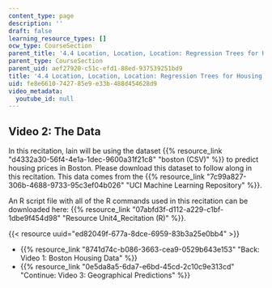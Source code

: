 ```yaml
---
content_type: page
description: ''
draft: false
learning_resource_types: []
ocw_type: CourseSection
parent_title: '4.4 Location, Location, Location: Regression Trees for Housing Data  (Recitation)'
parent_type: CourseSection
parent_uid: aef27920-c51c-efd1-88ed-937539251bd9
title: '4.4 Location, Location, Location: Regression Trees for Housing Data  (Recitation)'
uid: fe8e6610-7427-85e9-e33b-488d454628d9
video_metadata:
  youtube_id: null
---
```

## Video 2: The Data

In this recitation, Iain will be using the dataset {{% resource_link "d4332a30-56f4-4e1a-1dec-9600a31f21c8" "boston (CSV)" %}} to predict housing prices in Boston. Please download this dataset to follow along in this recitation. This data comes from the {{% resource_link "7c99a827-306b-4688-9733-95c3ef04b026" "UCI Machine Learning Repository" %}}.

An R script file with all of the R commands used in this recitation can be downloaded here: {{% resource_link "07abfd3f-d112-a229-c1bf-1dbe9f454d98" "Resource Unit4_Recitation (R)" %}}.

{{< resource uuid="ed82049f-677a-8dce-6959-83b3a25e0bb4" >}}

- {{% resource_link "8741d74c-b086-3663-cea9-0529b643e153" "Back: Video 1: Boston Housing Data" %}}
- {{% resource_link "0e5da8a5-6da7-e6bd-45cd-2c10c9e313cd" "Continue: Video 3: Geographical Predictions" %}}